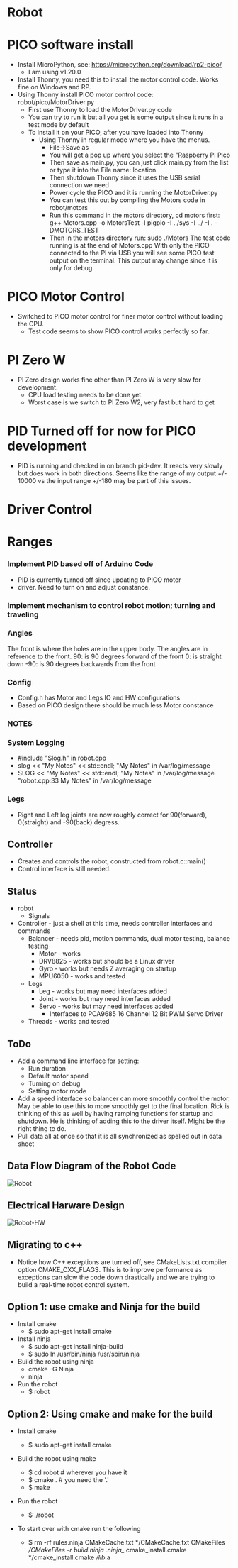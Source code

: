 # Robot

# PICO software install
  - Install MicroPython, see: https://micropython.org/download/rp2-pico/
    - I am using v1.20.0
  - Install Thonny, you need this to install the motor control code. Works fine on Windows and RP.
  - Using Thonny install PICO motor control code: robot/pico/MotorDriver.py
    - First use Thonny to load the MotorDriver.py code
	- You can try to run it but all you get is some output since it runs in a test mode by default
	- To install it on your PICO, after you have loaded into Thonny
	  - Using Thonny in regular mode where you have the menus.
	    - File->Save as
		- You will get a pop up where you select the "Raspberry PI Pico
		- Then save as main.py, you can just click main.py from the list or type it into the File name: location.
		- Then shutdown Thonny since it uses the USB serial connection we need
		- Power cycle the PICO and it is running the MotorDriver.py
		- You can test this out by compiling the Motors code in robot/motors
		- Run this command in the motors directory, cd motors first:
		  g++ Motors.cpp -o MotorsTest -l pigpio -I ../sys -I ../ -I . -DMOTORS_TEST
	    - Then in the motors directory run:
		  sudo ./Motors
		  The test code running is at the end of Motors.cpp
		  With only the PICO connected to the PI via USB you will see some PICO
		  test output on the terminal. This output may change since it is only for debug.
		  
# PICO Motor Control
- Switched to PICO motor control for finer motor control without loading the CPU.
  - Test code seems to show PICO control works perfectly so far.

# PI Zero W
- PI Zero design works fine other than PI Zero W is very slow for development.
  - CPU load testing needs to be done yet.
  - Worst case is we switch to PI Zero W2, very fast but hard to get

# PID Turned off for now for PICO development
- PID is running and checked in on branch pid-dev. It reacts very slowly but
  does work in both directions.  Seems like the range of my output +/- 10000 vs
  the input range +/-180 may be part of this issues.

# Driver Control

# Ranges

### Implement PID based off of Arduino Code
- PID is currently turned off since updating to PICO motor
- driver. Need to turn on and adjust constance.

### Implement mechanism to control robot motion; turning and traveling

### Angles

The front is where the holes are in the upper body. The angles are in reference to the front.
 90: is 90 degrees forward of the front
  0: is straight down
-90: is 90 degrees backwards from the front

### Config
- Config.h has Motor and Legs IO and HW configurations
- Based on PICO design there should be much less Motor constance
### NOTES

### System Logging
- #include "Slog.h" in robot.cpp
- slog << "My Notes" << std::endl;
  "My Notes" in /var/log/message
- SLOG << "My Notes" << std::endl;
  "My Notes" in /var/log/message
  "robot.cpp:33 My Notes" in /var/log/message

### Legs

- Right and Left leg joints are now roughly correct for 90(forward), 0(straight) and -90(back) degress.

## Controller
- Creates and controls the robot, constructed from robot.c::main()
- Control interface is still needed.

## Status
- robot
  - Signals
- Controller - just a shell at this time, needs controller interfaces and commands
  - Balancer - needs pid, motion commands, dual motor testing, balance testing
    - Motor - works
    - DRV8825 - works but should be a Linux driver
    - Gyro - works but needs Z averaging on startup
    - MPU6050 - works and tested
  - Legs
    - Leg - works but may need interfaces added
    - Joint - works but may need interfaces added
    - Servo - works but may need interfaces added
      - Interfaces to PCA9685 16 Channel 12 Bit PWM Servo Driver
  - Threads - works and tested

## ToDo
- Add a command line interface for setting:
  - Run duration
  - Default motor speed
  - Turning on debug
  - Setting motor mode
- Add a speed interface so balancer can more smoothly control the
  motor. May be able to use this to more smoothly get to the final
  location. Rick is thinking of this as well by having ramping
  functions for startup and shutdown. He is thinking of adding this to
  the driver itself. Might be the right thing to do.
- Pull data all at once so that it is all synchronized as spelled out
  in data sheet

## Data Flow Diagram of the Robot Code
![Robot](Robot.png)

## Electrical Harware Design
![Robot-HW](Robot-HW-V2-PICO.png)

## Migrating to c++
- Notice how C++ exceptions are turned off, see CMakeLists.txt
  compiler option CMAKE_CXX_FLAGS. This is to improve performance as
  exceptions can slow the code down drastically and we are trying to
  build a real-time robot control system.

## Option 1: use cmake and Ninja for the build
- Install cmake
  - $ sudo apt-get install cmake
- Install ninja
  - $ sudo apt-get install ninja-build
  - $ sudo ln /usr/bin/ninja /usr/sbin/ninja
- Build the robot using ninja
  - cmake -G Ninja
  - ninja
- Run the robot
  - $ robot

## Option 2: Using cmake and make for the build
- Install cmake
  - $ sudo apt-get install cmake
- Build the robot using make
  - $ cd robot # wherever you have it
  - $ cmake . # you need the '.'
  - $ make
- Run the robot
  - $ ./robot

- To start over with cmake run the following
  - $ rm -rf rules.ninja CMakeCache.txt */CMakeCache.txt CMakeFiles */CMakeFiles -r build.ninja .ninja_* cmake_install.cmake */cmake_install.cmake */lib*.a
